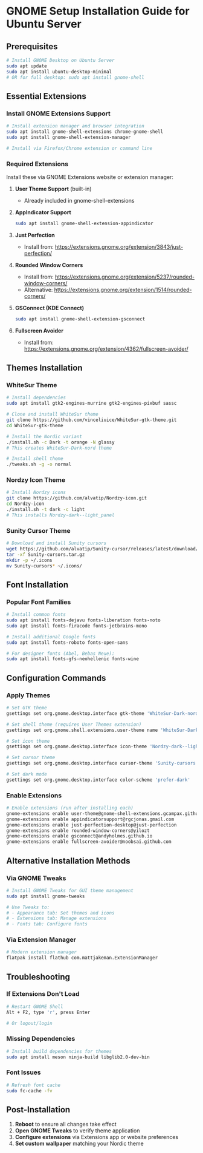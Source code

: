 # GNOME Setup Installation Guide for Ubuntu Server

## Prerequisites
```bash
# Install GNOME Desktop on Ubuntu Server
sudo apt update
sudo apt install ubuntu-desktop-minimal
# OR for full desktop: sudo apt install gnome-shell
```

## Essential Extensions

### Install GNOME Extensions Support
```bash
# Install extension manager and browser integration
sudo apt install gnome-shell-extensions chrome-gnome-shell
sudo apt install gnome-shell-extension-manager

# Install via Firefox/Chrome extension or command line
```

### Required Extensions
Install these via GNOME Extensions website or extension manager:

1. **User Theme Support** (built-in)
   - Already included in gnome-shell-extensions

2. **AppIndicator Support**
   ```bash
   sudo apt install gnome-shell-extension-appindicator
   ```

3. **Just Perfection**
   - Install from: https://extensions.gnome.org/extension/3843/just-perfection/

4. **Rounded Window Corners**
   - Install from: https://extensions.gnome.org/extension/5237/rounded-window-corners/
   - Alternative: https://extensions.gnome.org/extension/1514/rounded-corners/

5. **GSConnect (KDE Connect)**
   ```bash
   sudo apt install gnome-shell-extension-gsconnect
   ```

6. **Fullscreen Avoider**
   - Install from: https://extensions.gnome.org/extension/4362/fullscreen-avoider/

## Themes Installation

### WhiteSur Theme
```bash
# Install dependencies
sudo apt install gtk2-engines-murrine gtk2-engines-pixbuf sassc

# Clone and install WhiteSur theme
git clone https://github.com/vinceliuice/WhiteSur-gtk-theme.git
cd WhiteSur-gtk-theme

# Install the Nordic variant
./install.sh -c Dark -t orange -N glassy
# This creates WhiteSur-Dark-nord theme

# Install shell theme
./tweaks.sh -g -o normal
```

### Nordzy Icon Theme
```bash
# Install Nordzy icons
git clone https://github.com/alvatip/Nordzy-icon.git
cd Nordzy-icon
./install.sh -t dark -c light
# This installs Nordzy-dark--light_panel
```

### Sunity Cursor Theme
```bash
# Download and install Sunity cursors
wget https://github.com/alvatip/Sunity-cursor/releases/latest/download/Sunity-cursors.tar.gz
tar -xf Sunity-cursors.tar.gz
mkdir -p ~/.icons
mv Sunity-cursors* ~/.icons/
```

## Font Installation

### Popular Font Families
```bash
# Install common fonts
sudo apt install fonts-dejavu fonts-liberation fonts-noto
sudo apt install fonts-firacode fonts-jetbrains-mono

# Install additional Google fonts
sudo apt install fonts-roboto fonts-open-sans

# For designer fonts (Abel, Bebas Neue):
sudo apt install fonts-gfs-neohellenic fonts-wine
```

## Configuration Commands

### Apply Themes
```bash
# Set GTK theme
gsettings set org.gnome.desktop.interface gtk-theme 'WhiteSur-Dark-nord'

# Set shell theme (requires User Themes extension)
gsettings set org.gnome.shell.extensions.user-theme name 'WhiteSur-Dark-nord'

# Set icon theme
gsettings set org.gnome.desktop.interface icon-theme 'Nordzy-dark--light_panel'

# Set cursor theme
gsettings set org.gnome.desktop.interface cursor-theme 'Sunity-cursors'

# Set dark mode
gsettings set org.gnome.desktop.interface color-scheme 'prefer-dark'
```

### Enable Extensions
```bash
# Enable extensions (run after installing each)
gnome-extensions enable user-theme@gnome-shell-extensions.gcampax.github.com
gnome-extensions enable appindicatorsupport@rgcjonas.gmail.com
gnome-extensions enable just-perfection-desktop@just-perfection
gnome-extensions enable rounded-window-corners@yilozt
gnome-extensions enable gsconnect@andyholmes.github.io
gnome-extensions enable fullscreen-avoider@noobsai.github.com
```

## Alternative Installation Methods

### Via GNOME Tweaks
```bash
# Install GNOME Tweaks for GUI theme management
sudo apt install gnome-tweaks

# Use Tweaks to:
# - Appearance tab: Set themes and icons
# - Extensions tab: Manage extensions
# - Fonts tab: Configure fonts
```

### Via Extension Manager
```bash
# Modern extension manager
flatpak install flathub com.mattjakeman.ExtensionManager
```

## Troubleshooting

### If Extensions Don't Load
```bash
# Restart GNOME Shell
Alt + F2, type 'r', press Enter

# Or logout/login
```

### Missing Dependencies
```bash
# Install build dependencies for themes
sudo apt install meson ninja-build libglib2.0-dev-bin
```

### Font Issues
```bash
# Refresh font cache
sudo fc-cache -fv
```

## Post-Installation

1. **Reboot** to ensure all changes take effect
2. **Open GNOME Tweaks** to verify theme application
3. **Configure extensions** via Extensions app or website preferences
4. **Set custom wallpaper** matching your Nordic theme
